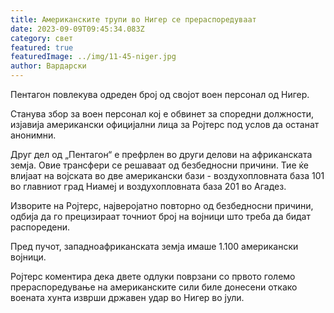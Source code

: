 ```yaml
---
title: Американските трупи во Нигер се прераспоредуваат
date: 2023-09-09T09:45:34.083Z
category: свет
featured: true
featuredImage: ../img/11-45-niger.jpg
author: Вардарски
---
```

Пентагон повлекува одреден број од својот воен персонал од Нигер.

Станува збор за воен персонал кој е обвинет за споредни должности, изјавија американски официјални лица за Ројтерс под услов да останат анонимни.

Друг дел од „Пентагон“ е префрлен во други делови на африканската земја. Овие трансфери се решаваат од безбедносни причини. Тие ќе влијаат на војската во две американски бази - воздухопловната база 101 во главниот град Ниамеј и воздухопловната база 201 во Агадез.

Изворите на Ројтерс, најверојатно повторно од безбедносни причини, одбија да го прецизираат точниот број на војници што треба да бидат распоредени.

Пред пучот, западноафриканската земја имаше 1.100 американски војници.

Ројтерс коментира дека двете одлуки поврзани со првото големо прераспоредување на американските сили биле донесени откако воената хунта изврши државен удар во Нигер во јули.